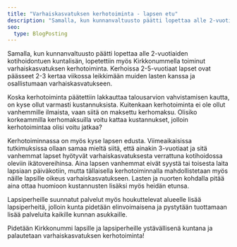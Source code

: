 ```yaml
---
title: "Varhaiskasvatuksen kerhotoiminta - lapsen etu"
description: "Samalla, kun kunnanvaltuusto päätti lopettaa alle 2-vuotiaiden kotihoidontuen kuntalisän, lopetettiin myös Kirkkonummella toiminut varhaiskasvatuksen kerhotoiminta."
seo:
  type: BlogPosting
---
```


Samalla, kun kunnanvaltuusto päätti lopettaa alle 2-vuotiaiden kotihoidontuen kuntalisän, lopetettiin myös Kirkkonummella toiminut varhaiskasvatuksen kerhotoiminta. Kerhoissa 2-5-vuotiaat lapset ovat päässeet 2-3 kertaa viikossa leikkimään muiden lasten kanssa ja osallistumaan varhaiskasvatukseen.

Koska kerhotoiminta päätettiin lakkauttaa talousarvion vahvistamisen kautta, on kyse ollut varmasti kustannuksista. Kuitenkaan kerhotoiminta ei ole ollut vanhemmille ilmaista, vaan siitä on maksettu kerhomaksu. Olisiko korkeammilla kerhomaksuilla voitu kattaa kustannukset, jolloin kerhotoimintaa olisi voitu jatkaa?

Kerhotoiminnassa on myös kyse lapsen edusta. Viimeaikaisissa tutkimuksissa ollaan samaa mieltä siitä, että ainakin 3-vuotiaat ja sitä vanhemmat lapset hyötyvät varhaiskasvatuksesta verrattuna kotihoidossa oleviin ikätovereihinsa. Aina lapsen vanhemmat eivät syystä tai toisesta laita lapsiaan päiväkotiin, mutta tällaisella kerhotoiminnalla mahdollistetaan myös näille lapsille oikeus varhaiskasvatukseen. Lasten ja nuorten kohdalla pitää aina ottaa huomioon kustannusten lisäksi myös heidän etunsa. 

Lapsiperheille suunnatut palvelut myös houkuttelevat alueelle lisää lapsiperheitä, jolloin kunta pidetään elinvoimaisena ja pystytään tuottamaan lisää palveluita kaikille kunnan asukkaille. 

Pidetään Kirkkonummi lapsille ja lapsiperheille ystävällisenä kuntana ja palautetaan varhaiskasvatuksen kerhotoiminta! 

